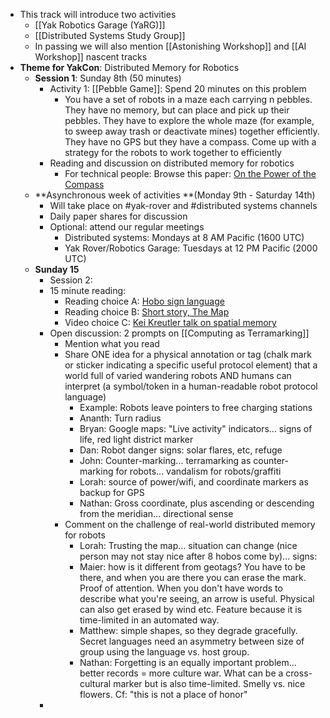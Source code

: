- This track will introduce two activities
    - [[Yak Robotics Garage (YaRG)]]
    - [[Distributed Systems Study Group]]
    - In passing we will also mention [[Astonishing Workshop]] and [[AI Workshop]] nascent tracks
- **Theme for YakCon**: Distributed Memory for Robotics
    - **Session 1**: Sunday 8th (50 minutes)
        - Activity 1: [[Pebble Game]]: Spend 20 minutes on this problem
            - You have a set of robots in a maze each carrying n pebbles. They have no memory, but can place and pick up their pebbles. They have to explore the whole maze (for example, to sweep away trash or deactivate mines) together efficiently. They have no GPS but they have a compass. Come up with a strategy for the robots to work together to efficiently 
        - Reading and discussion on distributed memory for robotics 
            - For technical people: Browse this paper: [On the Power of the Compass](https://www.clear.rice.edu/comp651/papers/2015-01-Spring/04567972.pdf)
    - **Asynchronous week of activities **(Monday 9th - Saturday 14th)
        - Will take place on #yak-rover and #distributed systems channels
        - Daily paper shares for discussion
        - Optional: attend our regular meetings
            - Distributed systems: Mondays at 8 AM Pacific (1600 UTC)
            - Yak Rover/Robotics Garage: Tuesdays at 12 PM Pacific (2000 UTC)
    - **Sunday 15**
        - Session 2: 
        - 15 minute reading:
            - Reading choice A: [Hobo sign language](https://www.popularmechanics.com/technology/a25174860/hobo-code/)
            - Reading choice B: [Short story, The Map](https://www.ribbonfarm.com/2022/05/05/the-map/)
            - Video choice C: [Kei Kreutler talk on spatial memory](https://www.twitch.tv/videos/1551986569) 
        - Open discussion: 2 prompts on [[Computing as Terramarking]]
            - Mention what you  read
            - Share ONE idea for a physical annotation or tag (chalk mark or sticker indicating a specific useful protocol element) that a world full of varied wandering robots AND humans can interpret (a symbol/token in a human-readable robot protocol language)
                - Example: Robots leave pointers to free charging stations
                - Ananth: Turn radius
                - Bryan: Google maps: "Live activity" indicators... signs of life, red light district marker
                - Dan: Robot danger signs: solar flares, etc, refuge
                - John: Counter-marking... terramarking as counter-marking for robots... vandalism for robots/graffiti
                - Lorah: source of power/wifi, and coordinate markers as backup for GPS
                - Nathan: Gross coordinate, plus ascending or descending from the meridian... directional sense
            - Comment on the challenge of real-world distributed memory for robots
                - Lorah: Trusting the map... situation can change (nice person may not stay nice after 8 hobos come by)... signs: 
                - Maier: how is it different from geotags? You have to be there, and when you are there you can erase the mark. Proof of attention. When you don't have words to describe what you're seeing, an arrow is useful. Physical can also get erased by wind etc. Feature because it is time-limited in an automated way.
                - Matthew: simple shapes, so they degrade gracefully. Secret languages need an asymmetry between size of group using the language vs. host group.
                - Nathan: Forgetting is an equally important problem... better records = more culture war. What can be a cross-cultural marker but is also time-limited. Smelly vs. nice flowers. Cf: "this is not a place of honor"
        - 
